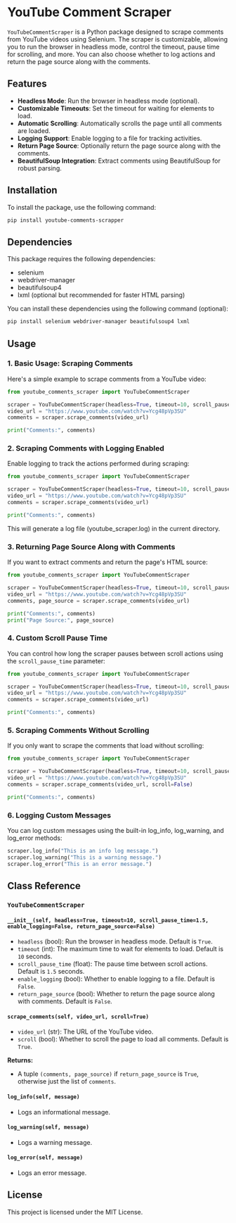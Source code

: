 # YouTube Comment Scraper

`YouTubeCommentScraper` is a Python package designed to scrape comments from YouTube videos using Selenium. The scraper is customizable, allowing you to run the browser in headless mode, control the timeout, pause time for scrolling, and more. You can also choose whether to log actions and return the page source along with the comments.

## Features

- **Headless Mode**: Run the browser in headless mode (optional).
- **Customizable Timeouts**: Set the timeout for waiting for elements to load.
- **Automatic Scrolling**: Automatically scrolls the page until all comments are loaded.
- **Logging Support**: Enable logging to a file for tracking activities.
- **Return Page Source**: Optionally return the page source along with the comments.
- **BeautifulSoup Integration**: Extract comments using BeautifulSoup for robust parsing.

## Installation

To install the package, use the following command:

```bash
pip install youtube-comments-scrapper
```

## Dependencies

This package requires the following dependencies:

- selenium
- webdriver-manager
- beautifulsoup4
- lxml (optional but recommended for faster HTML parsing)

You can install these dependencies using the following command (optional):

```bash
pip install selenium webdriver-manager beautifulsoup4 lxml
```

## Usage

### 1. Basic Usage: Scraping Comments

Here's a simple example to scrape comments from a YouTube video:

```python
from youtube_comments_scraper import YouTubeCommentScraper

scraper = YouTubeCommentScraper(headless=True, timeout=10, scroll_pause_time=1.5, enable_logging=False, return_page_source=False)
video_url = "https://www.youtube.com/watch?v=Ycg48pVp3SU"
comments = scraper.scrape_comments(video_url)

print("Comments:", comments)
```

### 2. Scraping Comments with Logging Enabled

Enable logging to track the actions performed during scraping:

```python
from youtube_comments_scraper import YouTubeCommentScraper

scraper = YouTubeCommentScraper(headless=True, timeout=10, scroll_pause_time=1.5, enable_logging=True, return_page_source=False)
video_url = "https://www.youtube.com/watch?v=Ycg48pVp3SU"
comments = scraper.scrape_comments(video_url)

print("Comments:", comments)
```

This will generate a log file (youtube_scraper.log) in the current directory.

### 3. Returning Page Source Along with Comments

If you want to extract comments and return the page's HTML source:

```python
from youtube_comments_scraper import YouTubeCommentScraper

scraper = YouTubeCommentScraper(headless=True, timeout=10, scroll_pause_time=1.5, enable_logging=False, return_page_source=True)
video_url = "https://www.youtube.com/watch?v=Ycg48pVp3SU"
comments, page_source = scraper.scrape_comments(video_url)

print("Comments:", comments)
print("Page Source:", page_source)
```

### 4. Custom Scroll Pause Time

You can control how long the scraper pauses between scroll actions using the `scroll_pause_time` parameter:

```python
from youtube_comments_scraper import YouTubeCommentScraper

scraper = YouTubeCommentScraper(headless=True, timeout=10, scroll_pause_time=2.0, enable_logging=False, return_page_source=False)
video_url = "https://www.youtube.com/watch?v=Ycg48pVp3SU"
comments = scraper.scrape_comments(video_url)

print("Comments:", comments)
```


### 5. Scraping Comments Without Scrolling

If you only want to scrape the comments that load without scrolling:

```python
from youtube_comments_scraper import YouTubeCommentScraper

scraper = YouTubeCommentScraper(headless=True, timeout=10, scroll_pause_time=1.5, enable_logging=False, return_page_source=False)
video_url = "https://www.youtube.com/watch?v=Ycg48pVp3SU"
comments = scraper.scrape_comments(video_url, scroll=False)

print("Comments:", comments)
```

### 6. Logging Custom Messages

You can log custom messages using the built-in log_info, log_warning, and log_error methods:

```python
scraper.log_info("This is an info log message.")
scraper.log_warning("This is a warning message.")
scraper.log_error("This is an error message.")
```

## Class Reference

### `YouTubeCommentScraper`

#### `__init__(self, headless=True, timeout=10, scroll_pause_time=1.5, enable_logging=False, return_page_source=False)`

- `headless` (bool): Run the browser in headless mode. Default is `True`.
- `timeout` (int): The maximum time to wait for elements to load. Default is `10` seconds.
- `scroll_pause_time` (float): The pause time between scroll actions. Default is `1.5` seconds.
- `enable_logging` (bool): Whether to enable logging to a file. Default is `False`.
- `return_page_source` (bool): Whether to return the page source along with comments. Default is `False`.

#### `scrape_comments(self, video_url, scroll=True)`

- `video_url` (str): The URL of the YouTube video.
- `scroll` (bool): Whether to scroll the page to load all comments. Default is `True`.

**Returns:**

- A tuple `(comments, page_source)` if `return_page_source` is `True`, otherwise just the list of `comments`.

#### `log_info(self, message)`

- Logs an informational message.

#### `log_warning(self, message)`

- Logs a warning message.

#### `log_error(self, message)`

- Logs an error message.



## License
This project is licensed under the MIT License.




